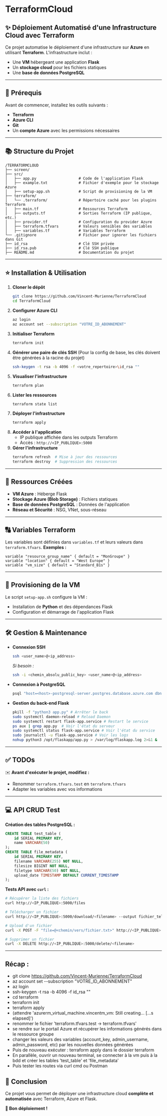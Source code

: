 # TerraformCloud

## ✨ Déploiement Automatisé d'une Infrastructure Cloud avec Terraform
Ce projet automatise le déploiement d'une infrastructure sur **Azure** en utilisant **Terraform**. L'infrastructure inclut :
- Une **VM** hébergeant une application **Flask**
- Un **stockage cloud** pour les fichiers statiques
- Une **base de données PostgreSQL**

---

## 🔧 Prérequis
Avant de commencer, installez les outils suivants :
- **Terraform**
- **Azure CLI**
- **Git**
- Un **compte Azure** avec les permissions nécessaires

---

## 📚 Structure du Projet
```
/TERRATORMCLOUD
├── screen/
├── src/
│   ├── app.py                   # Code de l'application Flask
│   ├── example.txt              # Fichier d'exemple pour le stockage Azure
│   ├── setup-app.sh             # Script de provisioning de la VM
├── terraform/
│   └── .terraform/              # Répertoire caché pour les plugins Terraform
│   ├── main.tf                  # Ressources Terraform
│   ├── outputs.tf               # Sorties Terraform (IP publique, etc.)
│   ├── provider.tf              # Configuration du provider Azure
│   ├── terraform.tfvars         # Valeurs sensibles des variables
│   ├── variables.tf             # Variables Terraform
└── .gitignore                   # Fichier pour ignorer les fichiers dans Git
├── id_rsa                       # Clé SSH privée
├── id_rsa.pub                   # Clé SSH publique
├── README.md                    # Documentation du projet
```

---

## ⭐ Installation & Utilisation
1. **Cloner le dépôt**
   ```sh
   git clone https://github.com/Vincent-Murienne/TerraformCloud
   cd TerraformCloud
   ```
2. **Configurer Azure CLI**
   ```sh
   az login
   az account set --subscription "VOTRE_ID_ABONNEMENT"
   ```
3. **Initialiser Terraform**
   ```sh
   terraform init
   ```
4. **Générer une paire de clés SSH** (Pour la config de base, les clés doivent être générées à la racine du projet)
   ```sh
   ssh-keygen -t rsa -b 4096 -f <votre_repertoire>\id_rsa ""
   ```
5. **Visualiser l'infrastructure**
   ```sh
   terraform plan
   ```
6. **Lister les ressources**
   ```sh
   terraform state list
   ```
7. **Déployer l'infrastructure**
   ```sh
   terraform apply
   ```
8. **Accéder à l'application**
   - IP publique affichée dans les outputs Terraform
   - Accès : `http://<IP_PUBLIQUE>:5000`
9. **Gérer l'infrastructure**
   ```sh
   terraform refresh  # Mise à jour des ressources
   terraform destroy  # Suppression des ressources
   ```

---

## 📝 Ressources Créées
- **VM Azure** : Héberge Flask
- **Stockage Azure (Blob Storage)** : Fichiers statiques
- **Base de données PostgreSQL** : Données de l'application
- **Réseau et Sécurité** : NSG, VNet, sous-réseau

---

## 🔠 Variables Terraform
Les variables sont définies dans `variables.tf` et leurs valeurs dans `terraform.tfvars`.
**Exemples :**
```hcl
variable "resource_group_name" { default = "MonGroupe" }
variable "location" { default = "West Europe" }
variable "vm_size" { default = "Standard_B1s" }
```

---

## 🚀 Provisioning de la VM
Le script `setup-app.sh` configure la VM :
- Installation de **Python** et des dépendances Flask
- Configuration et démarrage de l'application Flask

---

## 🛠️ Gestion & Maintenance
- **Connexion SSH**
  ```sh
  ssh <user_name>@<ip_address>
  ```
  *Si besoin :*
  ```sh
  ssh -i <chemin_absolu_public_key> <user_name>@<ip_address>
  ```
- **Connexion à PostgreSQL**
  ```sh
  psql "host=<host>-postgresql-server.postgres.database.azure.com dbname=<db_name> user=<user_name>@<ressource>-postgresql-server password=<password> sslmode=require"
  ```
- **Gestion du back-end Flask**
  ```sh
  pkill -f "python3 app.py" # Arrêter le back
  sudo systemctl daemon-reload # Reload Daemon
  sudo systemctl restart flask-app.service # Restart le service
  ps aux | grep app.py  # Voir l'état du serveur
  sudo systemctl status flask-app.service # Voir l'état du service
  sudo journalctl -u flask-app.service # Voir les logs
  nohup python3 /opt/flaskapp/app.py > /var/log/flaskapp.log 2>&1 &

  ```

---

## ✅ TODOs
✉️ **Avant d'exécuter le projet, modifiez :**
- Renommer `terraform.tfvars.test` en `terraform.tfvars`
- Adapter les variables avec vos informations

---

## 💻 API CRUD Test
**Création des tables PostgreSQL :**
```sql
CREATE TABLE test_table (
    id SERIAL PRIMARY KEY,
    name VARCHAR(50)
);
CREATE TABLE file_metadata (
    id SERIAL PRIMARY KEY,
    filename VARCHAR(255) NOT NULL,
    filesize BIGINT NOT NULL,
    filetype VARCHAR(50) NOT NULL,
    upload_date TIMESTAMP DEFAULT CURRENT_TIMESTAMP
);
```
**Tests API avec `curl` :**
```sh
# Récupérer la liste des fichiers
curl http://<IP_PUBLIQUE>:5000/files

# Télécharger un fichier
curl http://<IP_PUBLIQUE>:5000/download/<filename> --output fichier_telecharge.txt

# Upload d'un fichier
curl -X POST -F "file=@<chemin/vers/fichier.txt>" http://<IP_PUBLIQUE>:5000/upload

# Supprimer un fichier
curl -X DELETE http://<IP_PUBLIQUE>:5000/delete/<filename>
```

---

## Récap :
   - git clone https://github.com/Vincent-Murienne/TerraformCloud
   - az account set --subscription "VOTRE_ID_ABONNEMENT"
   - az login
   - ssh-keygen -t rsa -b 4096 -f id_rsa ""
   - cd terraform
   - terraform init
   - terraform apply
   - (attendre 'azurerm_virtual_machine.vincentm_vm: Still creating... [...s elapsed]')
   - renommer le fichier 'terraform.tfvars.test -> terraform.tfvars'
   - se rendre sur le portail Azure et récupérer les informations générés dans le ressource groupe
   - changer les valeurs des variables (account_key, admin_username, admin_password, etc) par les nouvelles données générées
   - Puis de nouveau exécuter : terraform apply dans le dossier terraform
   - En parallèle, ouvrir un nouveau terminal, se connecter à la vm puis à la bdd et créer les tables 'test_table' et 'file_metadata'
   - Puis tester les routes via curl cmd ou Postman
      
## 🎨 Conclusion
Ce projet vous permet de déployer une infrastructure cloud **complète et automatisée** avec Terraform, Azure et Flask.

**💙 Bon déploiement !**

